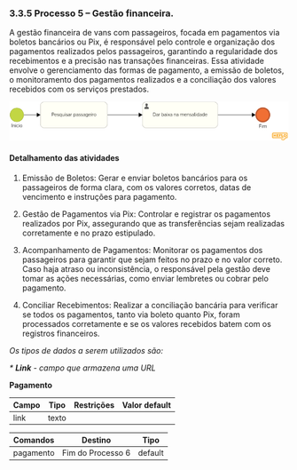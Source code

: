 ### 3.3.5 Processo 5 – Gestão financeira.

A gestão financeira de vans com passageiros, focada em pagamentos via boletos bancários ou Pix, é responsável pelo controle e organização dos pagamentos realizados pelos passageiros, garantindo a 
regularidade dos recebimentos e a precisão nas transações financeiras. Essa atividade envolve o gerenciamento das formas de pagamento, a emissão de boletos, o monitoramento dos pagamentos realizados e a 
conciliação dos valores recebidos com os serviços prestados.

![gestao-financeira](images/financeira.png)


#### Detalhamento das atividades
1. Emissão de Boletos: Gerar e enviar boletos bancários para os passageiros de forma clara, com os valores corretos, datas de vencimento e instruções para pagamento.

2. Gestão de Pagamentos via Pix: Controlar e registrar os pagamentos realizados por Pix, assegurando que as transferências sejam realizadas corretamente e no prazo estipulado.

3. Acompanhamento de Pagamentos: Monitorar os pagamentos dos passageiros para garantir que sejam feitos no prazo e no valor correto. Caso haja atraso ou inconsistência, o responsável pela gestão deve tomar as ações necessárias, como enviar lembretes ou cobrar pelo pagamento.

4. Conciliar Recebimentos: Realizar a conciliação bancária para verificar se todos os pagamentos, tanto via boleto quanto Pix, foram processados corretamente e se os valores recebidos batem com os registros financeiros.


_Os tipos de dados a serem utilizados são:_

_* **Link** - campo que armazena uma URL_


**Pagamento**

| **Campo**       | **Tipo**         | **Restrições** | **Valor default** |
| ---             | ---              | ---            | ---               |
| link            | texto            |                |                   |


| **Comandos**         |  **Destino**                   | **Tipo**          |
| ---                  | ---                            | ---               |
| pagamento            | Fim do Processo 6              | default           |


